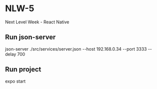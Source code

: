 # NLW-5
Next Level Week - React Native

## Run json-server
json-server ./src/services/server.json --host 192.168.0.34 --port 3333 --delay 700

## Run project
expo start
